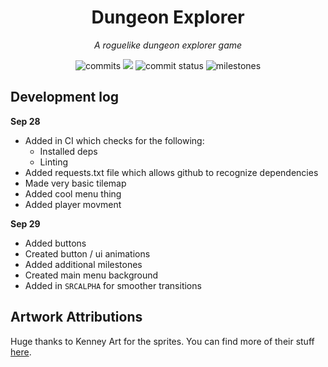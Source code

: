 <div align="center">

# Dungeon Explorer

_A roguelike dungeon explorer game_


![commits](https://img.shields.io/github/commit-activity/w/JoshuaDRose/dungeon-game?label=commits&logo=git&logoColor=white&color=%23e67233)
![](https://tokei.rs/b1/github/JoshuaDRose/dungeon-game)
![commit status](https://img.shields.io/github/commit-status/JoshuaDRose/dungeon-game/master/7e56a2d69e27bbe8c2df8561f6280d57f5cc25f9?logo=pypy)
![milestones](https://img.shields.io/github/milestones/all/JoshuaDRose/dungeon-game?color=skyblue&logo=github)
<!-- ![Lines](https://img.shields.io/tokei/lines/github/JoshuaDRose/dungeon-game)               -->
<!-- ![code style](https://img.shields.io/badge/code%20style-black-282828.svg)                  -->
<!-- ![license](https://img.shields.io/github/license/JoshuaDRose/dungeon-game?color=%23e67233) -->

</div>


Development log
-------------------------------------------------------------------------------

__Sep 28__
 - Added in CI which checks for the following:
    - Installed deps
    - Linting
 - Added requests.txt file which allows github to recognize dependencies 
 - Made very basic tilemap
 - Added cool menu thing
 - Added player movment
 
__Sep 29__
 - Added buttons 
 - Created button / ui animations
 - Added additional milestones
 - Created main menu background 
 - Added in `SRCALPHA` for smoother transitions
 
Artwork Attributions
-------------------------------------------------------------------------------
Huge thanks to Kenney Art for the sprites. You can find more of their stuff [here](https://www.kenney.nl).
